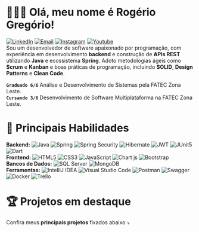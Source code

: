 # 👨🏻‍💻 Olá, meu nome é Rogério Gregório! 
[![LinkedIn](https://img.shields.io/badge/rogeriogregorio-000000?style=flat&logo=linkedin&logoColor=0A66C2)](https://linkedin.com/in/rogeriogregorio)
[![Email](https://img.shields.io/badge/bernardo.rogerio93@gmail-000000?style=flat&logo=gmail&logoColor=D14836)](mailto:bernardo.rogerio93@gmail.com) [![Instagram](https://img.shields.io/badge/@rogeriogregorio__-000000?style=flat&logo=instagram&logoColor=FF6384)](https://www.instagram.com/rogeriogregorio_/) [![Youtube](https://img.shields.io/badge/@rogeriogregorio93-000000?style=flat&logo=youtube&logoColor=D14836)](https://www.youtube.com/@rogeriogregorio93)  
Sou um desenvolvedor de software apaixonado por programação, com experiência em desenvolvimento **backend** e construção de **APIs REST** utilizando **Java** e ecossistema **Spring**. Adoto metodologias ágeis como **Scrum** e **Kanban** e boas práticas de programação, incluindo **SOLID**, **Design Patterns** e **Clean Code**.

**`Graduado 6/6`** Análise e Desenvolvimento de Sistemas pela FATEC Zona Leste.  
**`Cursando 3/6`** Desenvolvimento de Software Multiplataforma na FATEC Zona Leste.

# 🚀 Principais Habilidades

**Backend:** ![Java](https://img.shields.io/badge/Java-000000?style=flat&logo=coffeescript&logoColor=ff0000) ![Spring](https://img.shields.io/badge/Spring-000000?style=flat&logo=spring&logoColor=6DB33F) ![Spring Security](https://img.shields.io/badge/Spring%20Security-000000?style=flat&logo=springsecurity&logoColor=6DB33F) ![Hibernate](https://img.shields.io/badge/Hibernate-000000?style=flat&logo=Hibernate&logoColor=59666C) ![JWT](https://img.shields.io/badge/JWT-000000?style=flat&logo=JSON%20web%20tokens&logoColor=F7DF1E) ![JUnit5](https://img.shields.io/badge/Junit5-000000?style=flat&logo=junit5&logoColor=25A162) ![Dart](https://img.shields.io/badge/Dart-000000?style=flat&logo=dart&logoColor=0175C2)  
**Frontend:** ![HTML5](https://img.shields.io/badge/HTML5-000000?style=flat&logo=html5&logoColor=E34F26) ![CSS3](https://img.shields.io/badge/CSS3-000000?style=flat&logo=css3&logoColor=1572B6) ![JavaScript](https://img.shields.io/badge/JavaScript-000000?style=flat&logo=javascript&logoColor=F7DF1E) ![Chart js](https://img.shields.io/badge/Chart%20js-000000?style=flat&logo=chartdotjs&logoColor=FF6384) ![Bootstrap](https://img.shields.io/badge/Bootstrap-000000?style=flat&logo=bootstrap&logoColor=563D7C)  
**Bancos de Dados:** ![SQL Server](https://img.shields.io/badge/SQL%20Server-000000?style=flat&logo=adminer&logoColor=29a2ff) ![MongoDB](https://img.shields.io/badge/MongoDB-000000?style=flat&logo=mongodb&logoColor=4EA94B)  
**Ferramentas:** ![IntelliJ IDEA](https://img.shields.io/badge/IntelliJ_IDEA-000000?style=flat&logo=intellij-idea&logoColor=white) ![Visual Studio Code](https://img.shields.io/badge/VS%20Code-000000?style=flat&logo=htmx&logoColor=007ACC) ![Postman](https://img.shields.io/badge/Postman-000000?style=flat&logo=Postman&logoColor=FF6C37) ![Swagger](https://img.shields.io/badge/Swagger-000000?style=flat&logo=Swagger&logoColor=85EA2D) ![Docker](https://img.shields.io/badge/Docker-000000?style=flat&logo=docker&logoColor=2496ED) ![Trello](https://img.shields.io/badge/Trello-000000?style=flat&logo=trello&logoColor=0052CC)

# 🏆 Projetos em destaque
Confira meus **principais projetos** fixados abaixo ⤵️




